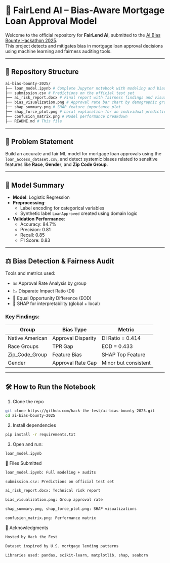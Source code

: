 # 🧠 FairLend AI – Bias-Aware Mortgage Loan Approval Model

Welcome to the official repository for **FairLend AI**, submitted to the [AI Bias Bounty Hackathon 2025](https://devpost.com/).  
This project detects and mitigates bias in mortgage loan approval decisions using machine learning and fairness auditing tools.

---

## 📁 Repository Structure
```bash
ai-bias-bounty-2025/
├── loan_model.ipynb # Complete Jupyter notebook with modeling and bias audits
├── submission.csv # Predictions on the official test set
├── ai_risk_report.docx # Final report with fairness findings and visuals
├── bias_visualization.png # Approval rate bar chart by demographic groups
├── shap_summary.png # SHAP feature importance plot
├── shap_force_plot.png # Local explanation for an individual prediction
├── confusion_matrix.png # Model performance breakdown
├── README.md # This file
```

---

## 📌 Problem Statement

Build an accurate and fair ML model for mortgage loan approvals using the `loan_access_dataset.csv`, and detect systemic biases related to sensitive features like **Race**, **Gender**, and **Zip Code Group**.

---

## 🤖 Model Summary

- **Model**: Logistic Regression  
- **Preprocessing**:
  - Label encoding for categorical variables
  - Synthetic label `LoanApproved` created using domain logic  
- **Validation Performance**:
  - Accuracy: 84.7%  
  - Precision: 0.81  
  - Recall: 0.85  
  - F1 Score: 0.83

---

## ⚖️ Bias Detection & Fairness Audit

Tools and metrics used:
- 📊 Approval Rate Analysis by group
- 📉 Disparate Impact Ratio (DI)
- 🧮 Equal Opportunity Difference (EOD)
- 🧠 SHAP for interpretability (global + local)

### Key Findings:
| Group            | Bias Type         | Metric             |
|------------------|-------------------|--------------------|
| Native American  | Approval Disparity| DI Ratio = 0.414   |
| Race Groups      | TPR Gap           | EOD = 0.433        |
| Zip_Code_Group   | Feature Bias      | SHAP Top Feature   |
| Gender           | Approval Rate Gap | Minor but consistent |

---

## 🛠️ How to Run the Notebook

1. Clone the repo  
```bash
git clone https://github.com/hack-the-fest/ai-bias-bounty-2025.git
cd ai-bias-bounty-2025
```
2. Install dependencies
```bash
pip install -r requirements.txt
```
3. Open and run:
```bash
loan_model.ipynb
```


📄 Files Submitted
```bash
loan_model.ipynb: Full modeling + audits

submission.csv: Predictions on official test set

ai_risk_report.docx: Technical risk report

bias_visualization.png: Group approval rate

shap_summary.png, shap_force_plot.png: SHAP visualizations

confusion_matrix.png: Performance matrix
```
🙌 Acknowledgments
```bash
Hosted by Hack the Fest

Dataset inspired by U.S. mortgage lending patterns

Libraries used: pandas, scikit-learn, matplotlib, shap, seaborn

```





